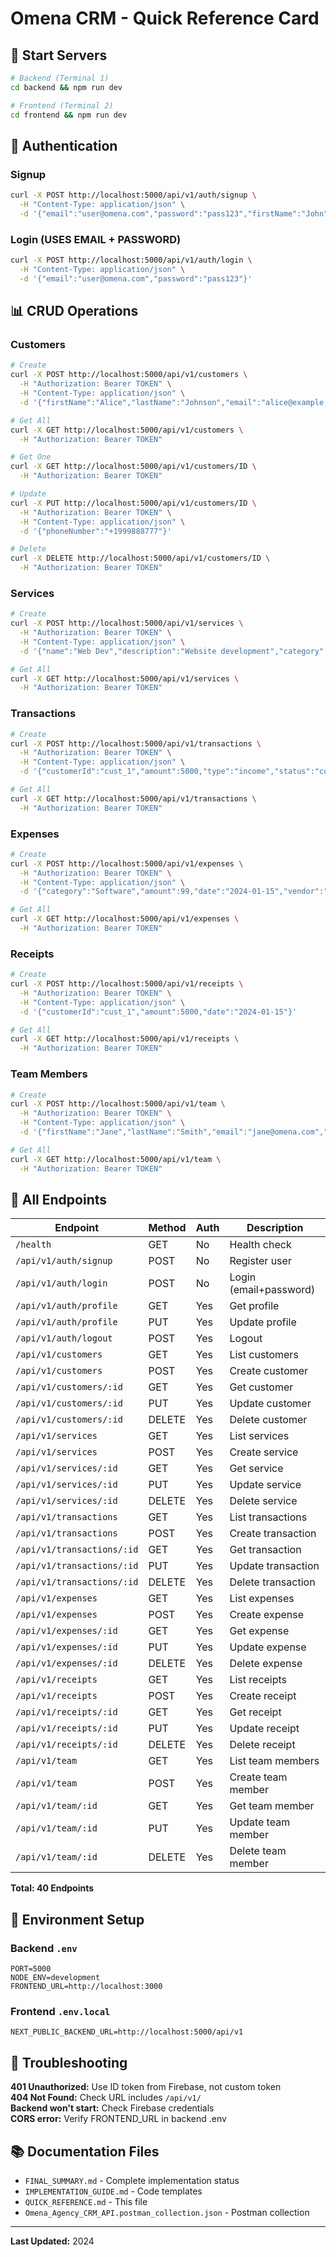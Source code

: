 # Omena CRM - Quick Reference Card

## 🚀 Start Servers

```bash
# Backend (Terminal 1)
cd backend && npm run dev

# Frontend (Terminal 2)  
cd frontend && npm run dev
```

## 🔑 Authentication

### Signup
```bash
curl -X POST http://localhost:5000/api/v1/auth/signup \
  -H "Content-Type: application/json" \
  -d '{"email":"user@omena.com","password":"pass123","firstName":"John","lastName":"Doe"}'
```

### Login (USES EMAIL + PASSWORD)
```bash
curl -X POST http://localhost:5000/api/v1/auth/login \
  -H "Content-Type: application/json" \
  -d '{"email":"user@omena.com","password":"pass123"}'
```

## 📊 CRUD Operations

### Customers
```bash
# Create
curl -X POST http://localhost:5000/api/v1/customers \
  -H "Authorization: Bearer TOKEN" \
  -H "Content-Type: application/json" \
  -d '{"firstName":"Alice","lastName":"Johnson","email":"alice@example.com","company":"Tech Inc"}'

# Get All
curl -X GET http://localhost:5000/api/v1/customers \
  -H "Authorization: Bearer TOKEN"

# Get One
curl -X GET http://localhost:5000/api/v1/customers/ID \
  -H "Authorization: Bearer TOKEN"

# Update
curl -X PUT http://localhost:5000/api/v1/customers/ID \
  -H "Authorization: Bearer TOKEN" \
  -H "Content-Type: application/json" \
  -d '{"phoneNumber":"+1999888777"}'

# Delete
curl -X DELETE http://localhost:5000/api/v1/customers/ID \
  -H "Authorization: Bearer TOKEN"
```

### Services
```bash
# Create
curl -X POST http://localhost:5000/api/v1/services \
  -H "Authorization: Bearer TOKEN" \
  -H "Content-Type: application/json" \
  -d '{"name":"Web Dev","description":"Website development","category":"Development","price":5000}'

# Get All
curl -X GET http://localhost:5000/api/v1/services \
  -H "Authorization: Bearer TOKEN"
```

### Transactions
```bash
# Create
curl -X POST http://localhost:5000/api/v1/transactions \
  -H "Authorization: Bearer TOKEN" \
  -H "Content-Type: application/json" \
  -d '{"customerId":"cust_1","amount":5000,"type":"income","status":"completed","date":"2024-01-15"}'

# Get All
curl -X GET http://localhost:5000/api/v1/transactions \
  -H "Authorization: Bearer TOKEN"
```

### Expenses
```bash
# Create
curl -X POST http://localhost:5000/api/v1/expenses \
  -H "Authorization: Bearer TOKEN" \
  -H "Content-Type: application/json" \
  -d '{"category":"Software","amount":99,"date":"2024-01-15","vendor":"Adobe"}'

# Get All
curl -X GET http://localhost:5000/api/v1/expenses \
  -H "Authorization: Bearer TOKEN"
```

### Receipts
```bash
# Create
curl -X POST http://localhost:5000/api/v1/receipts \
  -H "Authorization: Bearer TOKEN" \
  -H "Content-Type: application/json" \
  -d '{"customerId":"cust_1","amount":5000,"date":"2024-01-15"}'

# Get All
curl -X GET http://localhost:5000/api/v1/receipts \
  -H "Authorization: Bearer TOKEN"
```

### Team Members
```bash
# Create
curl -X POST http://localhost:5000/api/v1/team \
  -H "Authorization: Bearer TOKEN" \
  -H "Content-Type: application/json" \
  -d '{"firstName":"Jane","lastName":"Smith","email":"jane@omena.com","role":"developer","department":"Engineering"}'

# Get All
curl -X GET http://localhost:5000/api/v1/team \
  -H "Authorization: Bearer TOKEN"
```

## 📍 All Endpoints

| Endpoint | Method | Auth | Description |
|----------|--------|------|-------------|
| `/health` | GET | No | Health check |
| `/api/v1/auth/signup` | POST | No | Register user |
| `/api/v1/auth/login` | POST | No | Login (email+password) |
| `/api/v1/auth/profile` | GET | Yes | Get profile |
| `/api/v1/auth/profile` | PUT | Yes | Update profile |
| `/api/v1/auth/logout` | POST | Yes | Logout |
| `/api/v1/customers` | GET | Yes | List customers |
| `/api/v1/customers` | POST | Yes | Create customer |
| `/api/v1/customers/:id` | GET | Yes | Get customer |
| `/api/v1/customers/:id` | PUT | Yes | Update customer |
| `/api/v1/customers/:id` | DELETE | Yes | Delete customer |
| `/api/v1/services` | GET | Yes | List services |
| `/api/v1/services` | POST | Yes | Create service |
| `/api/v1/services/:id` | GET | Yes | Get service |
| `/api/v1/services/:id` | PUT | Yes | Update service |
| `/api/v1/services/:id` | DELETE | Yes | Delete service |
| `/api/v1/transactions` | GET | Yes | List transactions |
| `/api/v1/transactions` | POST | Yes | Create transaction |
| `/api/v1/transactions/:id` | GET | Yes | Get transaction |
| `/api/v1/transactions/:id` | PUT | Yes | Update transaction |
| `/api/v1/transactions/:id` | DELETE | Yes | Delete transaction |
| `/api/v1/expenses` | GET | Yes | List expenses |
| `/api/v1/expenses` | POST | Yes | Create expense |
| `/api/v1/expenses/:id` | GET | Yes | Get expense |
| `/api/v1/expenses/:id` | PUT | Yes | Update expense |
| `/api/v1/expenses/:id` | DELETE | Yes | Delete expense |
| `/api/v1/receipts` | GET | Yes | List receipts |
| `/api/v1/receipts` | POST | Yes | Create receipt |
| `/api/v1/receipts/:id` | GET | Yes | Get receipt |
| `/api/v1/receipts/:id` | PUT | Yes | Update receipt |
| `/api/v1/receipts/:id` | DELETE | Yes | Delete receipt |
| `/api/v1/team` | GET | Yes | List team members |
| `/api/v1/team` | POST | Yes | Create team member |
| `/api/v1/team/:id` | GET | Yes | Get team member |
| `/api/v1/team/:id` | PUT | Yes | Update team member |
| `/api/v1/team/:id` | DELETE | Yes | Delete team member |

**Total: 40 Endpoints**

## 🔧 Environment Setup

### Backend `.env`
```
PORT=5000
NODE_ENV=development
FRONTEND_URL=http://localhost:3000
```

### Frontend `.env.local`
```
NEXT_PUBLIC_BACKEND_URL=http://localhost:5000/api/v1
```

## 🐛 Troubleshooting

**401 Unauthorized:** Use ID token from Firebase, not custom token  
**404 Not Found:** Check URL includes `/api/v1/`  
**Backend won't start:** Check Firebase credentials  
**CORS error:** Verify FRONTEND_URL in backend .env

## 📚 Documentation Files

- `FINAL_SUMMARY.md` - Complete implementation status
- `IMPLEMENTATION_GUIDE.md` - Code templates
- `QUICK_REFERENCE.md` - This file
- `Omena_Agency_CRM_API.postman_collection.json` - Postman collection

---
**Last Updated:** 2024
